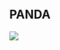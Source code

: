 ## PANDA

![](https://github.com/IllusionElements/creahackathon/tree/master/readmepic/pandaicon.png)